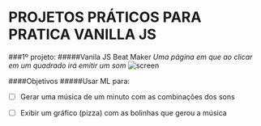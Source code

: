 # PROJETOS PRÁTICOS PARA PRATICA VANILLA JS

###1º projeto:
#####Vanila JS Beat Maker
*Uma página em que ao clicar em um quadrado irá emitir um som*
![screen](https://user-images.githubusercontent.com/38250720/58458286-33778f00-80ff-11e9-8b75-0b381955ca47.png)

####Objetivos
#####Usar ML para:
- [ ] Gerar uma música de um minuto com as combinações dos sons
- [ ] Exibir um gráfico (pizza) com as bolinhas que gerou a música

